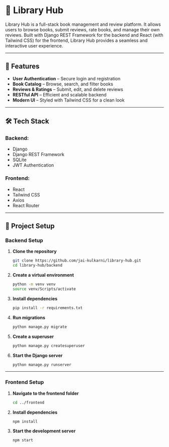# 📖 Library Hub

Library Hub is a full-stack book management and review platform. It allows users to browse books, submit reviews, rate books, and manage their own reviews. Built with Django REST Framework for the backend and React (with Tailwind CSS) for the frontend, Library Hub provides a seamless and interactive user experience.

---

## 🚀 Features
- **User Authentication** – Secure login and registration
- **Book Catalog** – Browse, search, and filter books
- **Reviews & Ratings** – Submit, edit, and delete reviews
- **RESTful API** – Efficient and scalable backend
- **Modern UI** – Styled with Tailwind CSS for a clean look

---

## 🛠️ Tech Stack
### **Backend:**
- Django
- Django REST Framework
- SQLite
- JWT Authentication

### **Frontend:**
- React
- Tailwind CSS
- Axios
- React Router

---

## 📂 Project Setup

### **Backend Setup**
1. **Clone the repository**
   ```sh
   git clone https://github.com/jai-kulkarni/library-hub.git
   cd library-hub/backend
   ```
2. **Create a virtual environment**
   ```sh
   python -m venv venv
   source venv/Scripts/activate
   ```
3. **Install dependencies**
   ```sh
   pip install -r requirements.txt
   ```
4. **Run migrations**
   ```sh
   python manage.py migrate
   ```
5. **Create a superuser**
   ```sh
   python manage.py createsuperuser
   ```
6. **Start the Django server**
   ```sh
   python manage.py runserver
   ```

---

### **Frontend Setup**
1. **Navigate to the frontend folder**
   ```sh
   cd ../frontend
   ```
2. **Install dependencies**
   ```sh
   npm install
   ```
3. **Start the development server**
   ```sh
   npm start
   ```